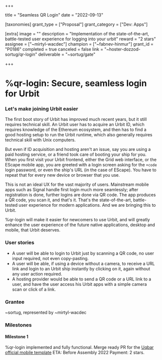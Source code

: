 +++

title = "Seamless QR Login"
date = "2022-09-13"

[taxonomies]
grant_type = ["Proposal"]
grant_category = ["Dev: Apps"]

[extra]
image = ""
description = "Implementation of the state-of-the-art, battle-tested user experience for logging into your urbit"
reward = "2 stars"
assignee = ["~mirtyl-wacdec"]
champion = ["~fabnev-hinmur"]
grant_id = "P0186"
completed = true
canceled = false
link = "~hoster-dozzod-sortug/qr-login"
deliverable = "~sortug/gate"

+++

# %qr-login: Secure, seamless login for Urbit

### Let's make joining Urbit easier
The first boot story of Urbit has improved much recent years, but it still requires technical skill. An Urbit user has to acquire an Urbit ID, which requires knowledge of the Ethereum ecosystem, and then has to find a good hosting setup to run the Urbit runtime, which also generally requires technical skill with Unix computers.

But even if ID acquisition and hosting aren't an issue, say you are using a paid hosting service, or a friend took care of booting your ship for you. When you first visit your Urbit frontend, either the Grid web interface, or the EScape mobile app, you are greeted with a login screen asking for the `+code` login password, or even the ship's URL (in the case of EScape). You have to repeat that for every new device or browser that you use.

This is not an ideal UX for the vast majority of users. Mainstream mobile apps such as Signal handle first login much more seamlessly; after registration is done, further logins are done via QR code. The app produces a QR code, you scan it, and that's it. That's the state-of-the-art, battle-tested user experience for modern applications. And we are bringing this to Urbit.

%qr-login will make it easier for newcomers to use Urbit, and will greatly enhance the user experience of the future native applications, desktop and mobile, that Urbit deserves.

### User stories
- A user will be able to login to Urbit just by scanning a QR code, no user input required, not even copy-pasting.
- A user will be able, if using a device without a camera, to receive a URL link and login to an Urbit ship instantly by clicking on it, again without any user action required.
- A hosting provider would be able to send a QR code or a URL link to a user, and have the user access his Urbit apps with a simple camera scan or click of a link. 

### Grantee
~sortug, represented by ~mirtyl-wacdec

### Milestones

#### Milestone 1
%qr-login implemented and fully functional. Merge ready PR for the [Uqbar official mobile template](https://github.com/uqbar-dao/urbit-mobile-app-template)
ETA: Before Assembly 2022
Payment: 2 stars.
